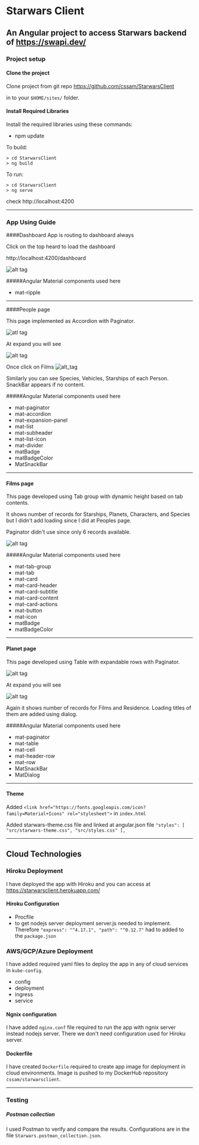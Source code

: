 # Starwars Client

## An Angular project to access Starwars backend of https://swapi.dev/ 

### Project setup

#### Clone the project

Clone project from git repo https://github.com/cssam/StarwarsClient

in to your `$HOME/sites/` folder.

#### Install Required Libraries

Install the required libraries using these commands:
* npm update

To build:
```
> cd StarwarsClient
> ng build 
```

To run:
```
> cd StarwarsClient
> ng serve 
```
check http://localhost:4200

---

### App Using Guide

####Dashboard
App is routing to dashboard always

Click on the top heard to load the dashboard

http://localhost:4200/dashboard

![alt tag](https://user-images.githubusercontent.com/6191308/127857830-c65ac94a-f7c9-453b-8738-d72afdb870df.png)

#####Angular Material components used here
* mat-ripple

----

####People page

This page implemented as Accordion with Paginator.

![atl tag](https://user-images.githubusercontent.com/6191308/127858461-ee65e0f5-554e-423b-890e-f1e339ec1659.png)

At expand you will see

![alt tag](https://user-images.githubusercontent.com/6191308/127859547-f99c798a-f56a-44fa-ba1a-03489b538ec7.png)

Once click on Films
![alt_tag](https://user-images.githubusercontent.com/6191308/127859776-5f5f0ebd-47e4-47e4-8e99-f9cdcb2d2987.png)

Similarly you can see Species, Vehicles, Starships of each Person. SnackBar appears if no content.

#####Angular Material components used here
* mat-paginator
* mat-accordion
* mat-expansion-panel
* mat-list
* mat-subheader
* mat-list-icon
* mat-divider
* matBadge
* matBadgeColor
* MatSnackBar


---

#### Films page

This page developed using Tab group with dynamic height based on tab contents.

It shows number of records for Starships, Planets, Characters, and Species but I didn't add loading since I did at Peoples page. 

Paginator didn't use since only 6 records available.

![alt tag](https://user-images.githubusercontent.com/6191308/127862049-de20efd6-3fc3-4f15-91c9-1eb130eb30db.png)

#####Angular Material components used here
* mat-tab-group
* mat-tab
* mat-card
* mat-card-header
* mat-card-subtitle
* mat-card-content
* mat-card-actions
* mat-button
* mat-icon
* matBadge
* matBadgeColor

---

#### Planet page

This page developed using Table with expandable rows with Paginator.

![alt tag](https://user-images.githubusercontent.com/6191308/127865210-7da79298-bb1e-44a4-81bf-5960ffec13ff.png)

At expand you will see

![alt tag](https://user-images.githubusercontent.com/6191308/127865379-f07374a0-c890-44f2-832d-6cf48c146cb4.png)

Again it shows number of records for Films and Residence. Loading titles of them are added using dialog.

#####Angular Material components used here
* mat-paginator
* mat-table
* mat-cell
* mat-header-row
* mat-row
* MatSnackBar
* MatDialog

---

#### Theme

Added
`<link href="https://fonts.googleapis.com/icon?family=Material+Icons" rel="stylesheet">`
in `index.html`

Added starwars-theme.css file and linked at angular.json file `"styles": [
"src/starwars-theme.css",
"src/styles.css"
],`

---

## Cloud Technologies

### Hiroku Deployment

I have deployed the app with Hiroku and you can access at https://starwarsclient.herokuapp.com/

#### Hiroku Configuration

* Procfile
* to get nodejs server deployment server.js needed to implement. Therefore 
  `"express": "^4.17.1",
  "path": "^0.12.7"` 
  had to added to the `package.json`
  
### AWS/GCP/Azure Deployment

I have added required yaml files to deploy the app in any of cloud services in
`kube-config`.
* config
* deployment
* ingress
* service

#### Ngnix configuration

I have added `nginx.conf` file required to run the app with ngnix server instead nodejs server. There we don't need configuration used for Hiroku server.

#### Dockerfile
I have created `Dockerfile` required to create app image for deployment in cloud environments. Image is pushed to my DockerHub repository `cssam/starwarsclient`.

---

### Testing

##### Postman collection

I used Postman to verify and compare the results. Configurations are in the file `Starwars.postman_collection.json`.


